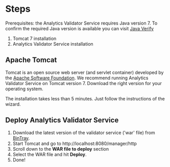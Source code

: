 # Steps #

Prerequisites: the Analytics Validator Service requires Java version 7. To confirm the required Java version is available you can visit [Java Verify](http://www.java.com/verify/)

  1. Tomcat 7 installation
  1. Analytics Validator Service installation



## Apache Tomcat ##

Tomcat is an open source web server (and servlet container) developed by the [Apache Software Foundation](http://apache.org). We recommend running Analytics Validator Service on Tomcat version 7. Download the right version for your operating system.

The installation takes less than 5 minutes. Just follow the instructions of the wizard.


## Deploy Analytics Validator Service ##

  1. Download the latest version of the validator service ('war' file) from [BinTray](https://bintray.com/danielgalassi/oracle-bi-utilities/analytics-validator-service/view).
  1. Start Tomcat and go to http://localhost:8080/manager/http
  1. Scroll down to the **WAR file to deploy** section
  1. Select the WAR file and hit **Deploy**.
  1. Done!
